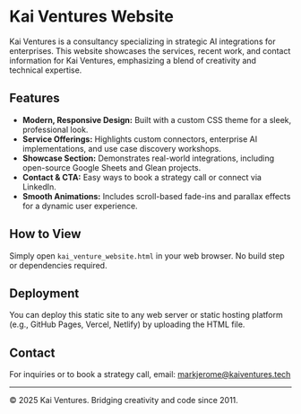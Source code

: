 # Kai Ventures Website

Kai Ventures is a consultancy specializing in strategic AI integrations for enterprises. This website showcases the services, recent work, and contact information for Kai Ventures, emphasizing a blend of creativity and technical expertise.

## Features
- **Modern, Responsive Design:** Built with a custom CSS theme for a sleek, professional look.
- **Service Offerings:** Highlights custom connectors, enterprise AI implementations, and use case discovery workshops.
- **Showcase Section:** Demonstrates real-world integrations, including open-source Google Sheets and Glean projects.
- **Contact & CTA:** Easy ways to book a strategy call or connect via LinkedIn.
- **Smooth Animations:** Includes scroll-based fade-ins and parallax effects for a dynamic user experience.

## How to View
Simply open `kai_venture_website.html` in your web browser. No build step or dependencies required.

## Deployment
You can deploy this static site to any web server or static hosting platform (e.g., GitHub Pages, Vercel, Netlify) by uploading the HTML file.

## Contact
For inquiries or to book a strategy call, email: [markjerome@kaiventures.tech](mailto:markjerome@kaiventures.tech)

---
© 2025 Kai Ventures. Bridging creativity and code since 2011. 